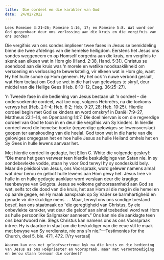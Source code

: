 ```yaml
---
title:  Die oordeel en die karakter van God
date:  24/02/2022
---
```


`Lees Romeine 3:21–26; Romeine 1:16, 17; en Romeine 5:8. Wat word oor God geopenbaar deur ons verlossing aan die kruis en die vergifnis van ons sondes?`

Die vergifnis van ons sondes impliseer twee fases in Jesus se bemiddeling binne die twee afdelings van die hemelse heiligdom. Eerstens het Jesus ons sondes weggeneem en op Homself oorgedra aan die kruis, om vergifnis te skenk aan elkeen wat in Hom glo (Hand. 2:38, Hand. 5:31). Christus se soendood aan die kruis was ’n morele en wetlike noodsaaklikheid om versoening en verlossing  te bewerkstellig, vir elkeen wat in Hom glo, want Hy het hulle sonde op Hom geneem.  Hy het ook ’n  nuwe verbond gesluit, wat Hom toelaat om God se wet in die hart van gelowiges te skryf, deur middel van die Heilige Gees (Heb. 8:10–12, Eseg. 36:25–27).

’n Tweede fase in die bediening van Jesus bestaan uit ’n oordeel – die ondersoekende oordeel, wat toe nog, volgens Hebreërs, na die toekoms verwys het (Heb. 2:1–4; Heb. 6:2; Heb. 9:27, 28; Heb. 10:25). Hierdie oordeel begin met God se kinders en word omskryf in Daniël 7:9–27, Mattheus 22:1–14, en Openbaring 14:7. Die doel hiervan is om die regverdige oordeel van God te toon in en deur die vergifnis van Sy kinders.  In hierdie oordeel word die hemelse boeke (regverdige gelowiges se lewensverslae) geopen ter aanskouding van die heelal. God toon wat in die harte van die gelowiges omgegaan het en hoe hulle Jesus as hulle Heiland omhels het en Sy Gees in hulle lewens aanvaar het.

Met hierdie oordeel in gedagte, het Ellen G. White die volgende geskryf: “Die mens het geen verweer teen hierdie beskuldigings van Satan nie. In sy sondebevlekte vodde, staan hy voor God terwyl hy sy sondeskuld bely. Maar die pleidooi van Jesus, ons Voorspraak, word gelewer namens almal wat deur berou en geloof hulle lewens aan Hom gewy het.  Jesus tree vir hulle in en hulle gedugte aanklaer word verslaan deur die kragtige teenbewyse van Golgota. Jesus se volkome gehoorsaamheid aan God se wet, selfs tot die dood van die kruis, het aan Hom al die mag in die hemel en op aarde gegee, en Hy maak aanspraak op Sy Vader se barmhartigheid en genade vir die skuldige mens. . . Maar, terwyl ons ons sondige toestand besef, kan ons staatmaak op “die geregtigheid van Christus, Sy eie onbevlekte karakter, wat deur die geloof aan almal toebedeel word wat Hom as hulle persoonlike Saligmaker aanneem.”  Ons kan nie die aanklagte teen ons beantwoord nie.  Slegs Christus kan namens ons as ons Voorspraak intree.  Hy is daartoe in staat om die beskuldiger van die eeue stil te maak met bewyse van Sy verdienste, nie ons s’n nie.”—Testimonies for the Church, deel 5, ble. 471, 472. [Vry vertaal]

`Waarom kan ons met geloofsvertroue kyk na die kruis en die bediening van Jesus as ons Hoëpriester en Voorspraak, maar met verootmoediging en berou staan teenoor die oordeel?`